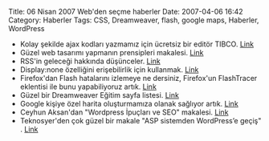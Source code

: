Title: 06 Nisan 2007 Web&#039;den seçme haberler
Date: 2007-04-06 16:42
Category: Haberler
Tags: CSS, Dreamweaver, flash, google maps, Haberler, WordPress

-   Kolay şekilde ajax kodları yazmamız için ücretsiz bir editör TIBCO.
    [Link][]
-   Güzel web tasarımı yapmanın prensipleri makalesi. [Link][1]
-   RSS'in geleceği hakkında düşünceler. [Link][2]
-   Display:none özelliğini erişebilirlik için kullanmak. [Link][3]
-   Firefox'dan Flash hatalarını izlemeye ne dersiniz, Firefox'un
    FlashTracer eklentisi ile bunu yapabiliyoruz artık. [Link][4]
-   Güzel bir Dreamweaver Eğitim sayfa listesi. [Link][5]
-   Google kişiye özel harita oluşturmamıza olanak sağlıyor artık.
    [Link][6]
-   Ceyhun Aksan'dan "Wordpress İpuçları ve SEO" makalesi. [Link][7]
-   Teknosyer'den çok güzel bir makale "ASP sistemden WordPress’e geçiş"
    . [Link][8]

</p>

  [Link]: http://www.tibco.com/devnet/gi/product_resources_gitak1.jsp
    "Link"
  [1]: http://www.sitepoint.com/article/principles-beautiful-web-design
    "Link"
  [2]: http://www.readwriteweb.com/archives/the_future_of_rss.php "Link"
  [3]: http://sonspring.com/journal/accessible-display-none "Link"
  [4]: https://addons.mozilla.org/en-US/firefox/search?q=FlashTracer&status=4
    "Link"
  [5]: http://www.smashingmagazine.com/2007/04/04/adobe-dreamweaver-tutorials/
    "Link"
  [6]: http://googlesystem.blogspot.com/2007/04/create-personalized-google-maps.html
    "Link"
  [7]: http://www.ceyhunaksan.com/wordpress-ipuclari-ve-seo/ "Link"
  [8]: http://www.teknoseyir.com/asp-sistemden-wordpresse-gecis/ "Link"
